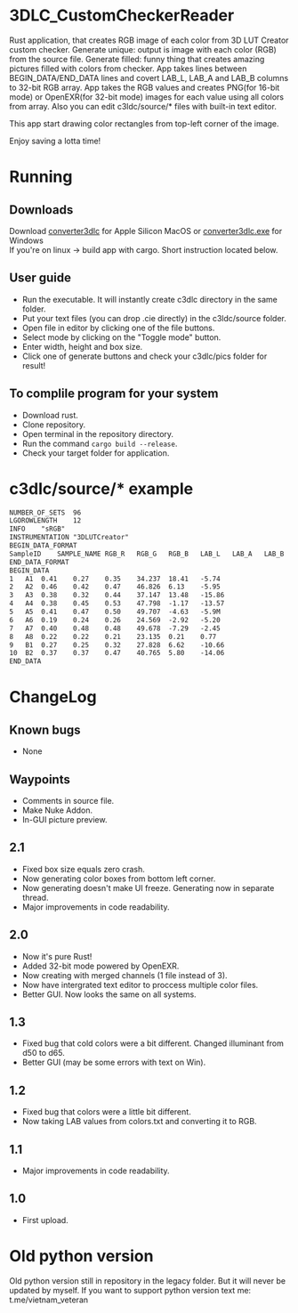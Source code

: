 # 3DLC_CustomCheckerReader

Rust application, that creates RGB image of each color from 3D LUT Creator custom checker. Generate unique: output is image with each color (RGB) from the source file. Generate filled: funny thing that creates amazing pictures filled with colors from checker. App takes lines between BEGIN_DATA/END_DATA lines and covert LAB_L, LAB_A and LAB_B columns to 32-bit RGB array. App takes the RGB values and creates PNG(for 16-bit mode) or OpenEXR(for 32-bit mode) images for each value using all colors from array. Also you can edit c3ldc/source/* files with built-in text editor.

This app start drawing color rectangles from top-left corner of the image.

Enjoy saving a lotta time!

# Running
## Downloads

Download [converter3dlc](https://www.icloud.com/iclouddrive/00ejL3fHVLUv7vGvW0H4a-eGw#convert3dlc%5Fosx%5Fexecutable) for Apple Silicon MacOS or [converter3dlc.exe](https://www.icloud.com/iclouddrive/0515g5gTILEdgaE0tmVqEo4xg#convert3dlc%5Fwin%5Fexecutable) for Windows  
If you're on linux -> build app with cargo. Short instruction located below.

## User guide

- Run the executable. It will instantly create c3dlc directory in the same folder.
- Put your text files (you can drop .cie directly) in the c3ldc/source folder.
- Open file in editor by clicking one of the file buttons.
- Select mode by clicking on the "Toggle mode" button.
- Enter width, height and box size.
- Click one of generate buttons and check your c3dlc/pics folder for result!

## To complile program for your system

- Download rust.
- Clone repository.
- Open terminal in the repository directory.
- Run the command `cargo build --release`.
- Check your target folder for application.

# c3dlc/source/* example
```txt
NUMBER_OF_SETS	96
LGOROWLENGTH	12
INFO	"sRGB"
INSTRUMENTATION	"3DLUTCreator"
BEGIN_DATA_FORMAT
SampleID	SAMPLE_NAME	RGB_R	RGB_G	RGB_B	LAB_L	LAB_A	LAB_B
END_DATA_FORMAT
BEGIN_DATA
1	A1	0.41	0.27	0.35	34.237	18.41	-5.74
2	A2	0.46	0.42	0.47	46.826	6.13	-5.95
3	A3	0.38	0.32	0.44	37.147	13.48	-15.86
4	A4	0.38	0.45	0.53	47.798	-1.17	-13.57
5	A5	0.41	0.47	0.50	49.707	-4.63	-5.9M
6	A6	0.19	0.24	0.26	24.569	-2.92	-5.20
7	A7	0.40	0.48	0.48	49.678	-7.29	-2.45
8	A8	0.22	0.22	0.21	23.135	0.21	0.77
9	B1	0.27	0.25	0.32	27.828	6.62	-10.66
10	B2	0.37	0.37	0.47	40.765	5.80	-14.06
END_DATA
```


# ChangeLog
## Known bugs
- None
## Waypoints
- Comments in source file.
- Make Nuke Addon.
- In-GUI picture preview.
## 2.1
- Fixed box size equals zero crash.
- Now generating color boxes from bottom left corner.
- Now generating doesn't make UI freeze. Generating now in separate thread.
- Major improvements in code readability.
## 2.0
- Now it's pure Rust!
- Added 32-bit mode powered by OpenEXR.
- Now creating with merged channels (1 file instead of 3).
- Now have intergrated text editor to proccess multiple color files.
- Better GUI. Now looks the same on all systems.
## 1.3
- Fixed bug that cold colors were a bit different. Changed illuminant from d50 to d65.
- Better GUI (may be some errors with text on Win).
## 1.2
- Fixed bug that colors were a little bit different.
- Now taking LAB values from colors.txt and converting it to RGB.
## 1.1
- Major improvements in code readability.
## 1.0 
- First upload.

# Old python version
Old python version still in repository in the legacy folder. But it will never be updated by myself.
If you want to support python version text me: t.me/vietnam_veteran


